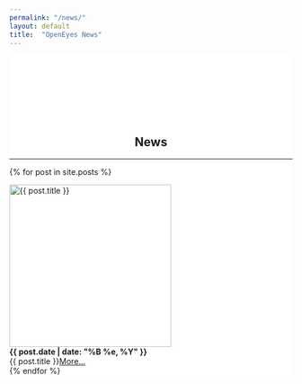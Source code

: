 ```yaml
---
permalink: "/news/"
layout: default
title:  "OpenEyes News"
---
```


<section id="feature-overview" style="background-color:#fff; padding-top:8em;">
      <div class="container">
        <div class="row">
          <div class="col-lg-10">
             <center><h2 class="section-heading">News</h2></center>
            <hr class="my-4">
               <p class="mb-0">
                {% for post in site.posts %}
                <div class="row form-group justify-content-md-center align-items-center">            
                  <div class="col-sm-5 center-block"><img  src="../{{ post.thumbnail }}" style="width:288px" alt="{{ post.title }}"></div>
                  <div class="col-sm-5 center-block"><b>{{ post.date | date: "%B %e, %Y" }}</b><br>{{ post.title }}<a class="btn" href="{{ post.url }}">More...</a></div>
                </div>
              {% endfor %}  
  